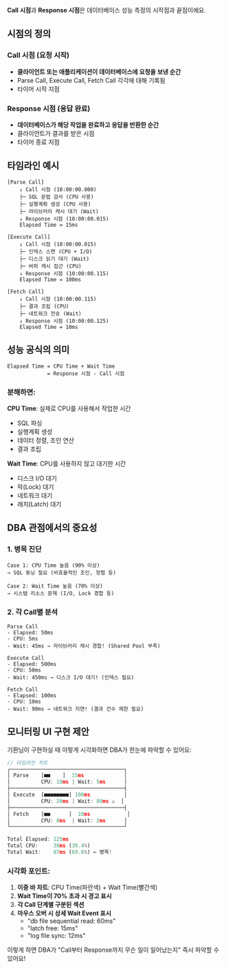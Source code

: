 **Call 시점**과 **Response 시점**은 데이터베이스 성능 측정의 시작점과 끝점이에요.

## 시점의 정의

### Call 시점 (요청 시작)

- **클라이언트 또는 애플리케이션이 데이터베이스에 요청을 보낸 순간**
- Parse Call, Execute Call, Fetch Call 각각에 대해 기록됨
- 타이머 시작 지점

### Response 시점 (응답 완료)

- **데이터베이스가 해당 작업을 완료하고 응답을 반환한 순간**
- 클라이언트가 결과를 받은 시점
- 타이머 종료 지점

## 타임라인 예시

```
[Parse Call]
    ↓ Call 시점 (10:00:00.000)
    ├─ SQL 문법 검사 (CPU 사용)
    ├─ 실행계획 생성 (CPU 사용)  
    ├─ 라이브러리 캐시 대기 (Wait)
    ↓ Response 시점 (10:00:00.015)
    Elapsed Time = 15ms
    
[Execute Call]  
    ↓ Call 시점 (10:00:00.015)
    ├─ 인덱스 스캔 (CPU + I/O)
    ├─ 디스크 읽기 대기 (Wait)
    ├─ 버퍼 캐시 접근 (CPU)
    ↓ Response 시점 (10:00:00.115)
    Elapsed Time = 100ms
    
[Fetch Call]
    ↓ Call 시점 (10:00:00.115)
    ├─ 결과 조립 (CPU)
    ├─ 네트워크 전송 (Wait)
    ↓ Response 시점 (10:00:00.125)
    Elapsed Time = 10ms
```

## 성능 공식의 의미

```
Elapsed Time = CPU Time + Wait Time
             = Response 시점 - Call 시점
```

### 분해하면:

**CPU Time**: 실제로 CPU를 사용해서 작업한 시간

- SQL 파싱
- 실행계획 생성
- 데이터 정렬, 조인 연산
- 결과 조립

**Wait Time**: CPU를 사용하지 않고 대기한 시간

- 디스크 I/O 대기
- 락(Lock) 대기
- 네트워크 대기
- 래치(Latch) 대기

## DBA 관점에서의 중요성

### 1. 병목 진단

```
Case 1: CPU Time 높음 (90% 이상)
→ SQL 튜닝 필요 (비효율적인 조인, 정렬 등)

Case 2: Wait Time 높음 (70% 이상)
→ 시스템 리소스 문제 (I/O, Lock 경합 등)
```

### 2. 각 Call별 분석

```
Parse Call
- Elapsed: 50ms
- CPU: 5ms
- Wait: 45ms → 라이브러리 캐시 경합! (Shared Pool 부족)

Execute Call  
- Elapsed: 500ms
- CPU: 50ms
- Wait: 450ms → 디스크 I/O 대기! (인덱스 필요)

Fetch Call
- Elapsed: 100ms
- CPU: 10ms  
- Wait: 90ms → 네트워크 지연! (결과 건수 제한 필요)
```

## 모니터링 UI 구현 제안

기환님이 구현하실 때 이렇게 시각화하면 DBA가 한눈에 파악할 수 있어요:

```typescript
// 타임라인 차트
┌─────────────────────────────────────┐
│ Parse    [■■    ]  15ms             │
│          CPU: 10ms | Wait: 5ms      │
├─────────────────────────────────────┤
│ Execute  [■■■■■■■■] 100ms           │
│          CPU: 20ms | Wait: 80ms ⚠️  │
├─────────────────────────────────────┤
│ Fetch    [■■      ]  10ms            │
│          CPU: 8ms  | Wait: 2ms      │
└─────────────────────────────────────┘

Total Elapsed: 125ms
Total CPU:     38ms (30.4%)
Total Wait:    87ms (69.6%) ← 병목!
```

### 시각화 포인트:

1. **이중 바 차트**: CPU Time(파란색) + Wait Time(빨간색)
2. **Wait Time이 70% 초과 시 경고 표시**
3. **각 Call 단계별 구분된 섹션**
4. **마우스 오버 시 상세 Wait Event 표시**
    - "db file sequential read: 60ms"
    - "latch free: 15ms"
    - "log file sync: 12ms"

이렇게 하면 DBA가 "Call부터 Response까지 무슨 일이 일어났는지" 즉시 파악할 수 있어요!